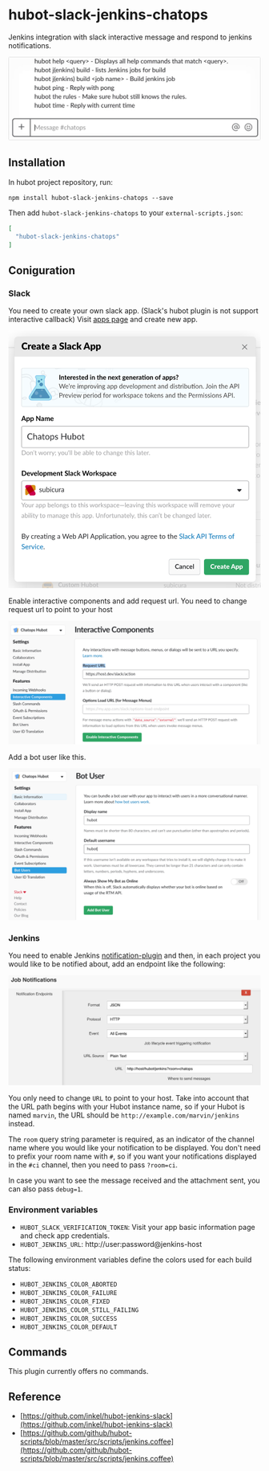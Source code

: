 # hubot-slack-jenkins-chatops

Jenkins integration with slack interactive message and respond to jenkins notifications.

![slack jenkins bot](./screenshot/slack-jenkins-bot.gif)

## Installation

In hubot project repository, run:

```
npm install hubot-slack-jenkins-chatops --save
```

Then add `hubot-slack-jenkins-chatops` to your `external-scripts.json`:

```json
[
  "hubot-slack-jenkins-chatops"
]
```

## Coniguration

### Slack

You need to create your own slack app. (Slack's hubot plugin is not support interactive callback) Visit [apps page](https://api.slack.com/apps) and create new app.

![create slack app](./screenshot/create-slack-app.png)

Enable interactive components and add request url. You need to change request url to point to your host

![enable interactive component](./screenshot/slack-interactive-component.png)

Add a bot user like this.

![add bot user](./screenshot/add-bot-user.png)

### Jenkins

You need to enable Jenkins [notification-plugin](https://wiki.jenkins-ci.org/display/JENKINS/Notification+Plugin) and then, in each project you would like to be notified about, add an endpoint like the following:

![Add Notification endpoint](./screenshot/jenkins-setting.png)

You only need to change `URL` to point to your host. Take into account that the URL path begins with your Hubot instance name, so if your Hubot is named `marvin`, the URL should be `http://example.com/marvin/jenkins` instead.

The `room` query string parameter is required, as an indicator of the channel name where you would like your notification to be displayed. You don't need to prefix your room name with `#`, so if you want your notifications displayed in the `#ci` channel, then you need to pass `?room=ci`.

In case you want to see the message received and the attachment sent, you can also pass `debug=1`.

### Environment variables

- `HUBOT_SLACK_VERIFICATION_TOKEN`: Visit your app basic information page and check app credentials.
- `HUBOT_JENKINS_URL`: http://user:password@jenkins-host


The following environment variables define the colors used for each build status:

- `HUBOT_JENKINS_COLOR_ABORTED`
- `HUBOT_JENKINS_COLOR_FAILURE`
- `HUBOT_JENKINS_COLOR_FIXED`
- `HUBOT_JENKINS_COLOR_STILL_FAILING`
- `HUBOT_JENKINS_COLOR_SUCCESS`
- `HUBOT_JENKINS_COLOR_DEFAULT`

## Commands

This plugin currently offers no commands.

## Reference

- [https://github.com/inkel/hubot-jenkins-slack](https://github.com/inkel/hubot-jenkins-slack)
- [https://github.com/github/hubot-scripts/blob/master/src/scripts/jenkins.coffee](https://github.com/github/hubot-scripts/blob/master/src/scripts/jenkins.coffee)